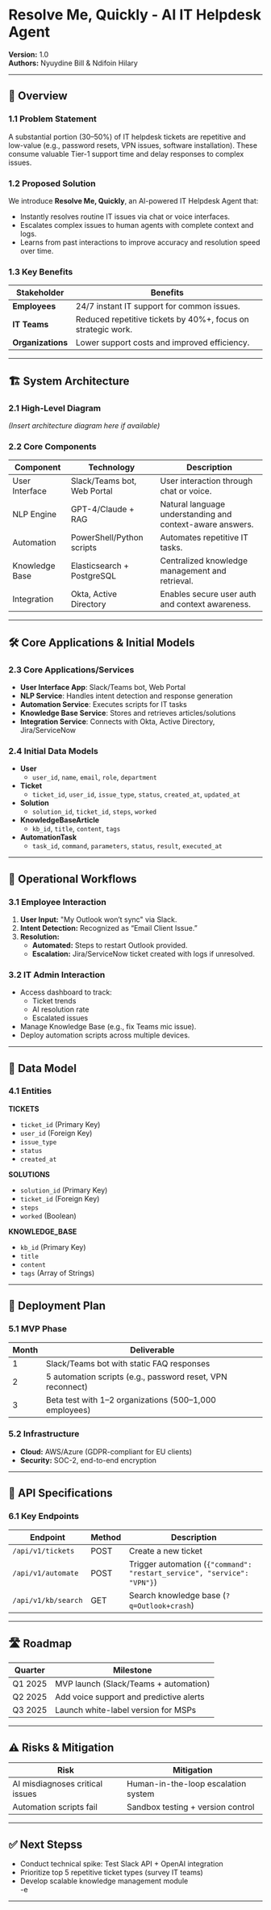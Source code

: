 # Resolve Me, Quickly - AI IT Helpdesk Agent

**Version:** 1.0  
**Authors:** Nyuydine Bill & Ndifoin Hilary

---

## 📘 Overview

### 1.1 Problem Statement

A substantial portion (30–50%) of IT helpdesk tickets are repetitive and low-value (e.g., password resets, VPN issues, software installation). These consume valuable Tier-1 support time and delay responses to complex issues.

### 1.2 Proposed Solution

We introduce **Resolve Me, Quickly**, an AI-powered IT Helpdesk Agent that:

- Instantly resolves routine IT issues via chat or voice interfaces.
- Escalates complex issues to human agents with complete context and logs.
- Learns from past interactions to improve accuracy and resolution speed over time.

### 1.3 Key Benefits

| Stakeholder | Benefits |
|-------------|----------|
| **Employees** | 24/7 instant IT support for common issues. |
| **IT Teams** | Reduced repetitive tickets by 40%+, focus on strategic work. |
| **Organizations** | Lower support costs and improved efficiency. |

---

## 🏗️ System Architecture

### 2.1 High-Level Diagram

*(Insert architecture diagram here if available)*

### 2.2 Core Components

| Component        | Technology                                | Description                                                  |
|------------------|--------------------------------------------|--------------------------------------------------------------|
| User Interface   | Slack/Teams bot, Web Portal               | User interaction through chat or voice.                      |
| NLP Engine       | GPT-4/Claude + RAG                        | Natural language understanding and context-aware answers.    |
| Automation       | PowerShell/Python scripts                 | Automates repetitive IT tasks.                               |
| Knowledge Base   | Elasticsearch + PostgreSQL                | Centralized knowledge management and retrieval.              |
| Integration      | Okta, Active Directory                    | Enables secure user auth and context awareness.              |

---

## 🛠️ Core Applications & Initial Models

### 2.3 Core Applications/Services

- **User Interface App**: Slack/Teams bot, Web Portal
- **NLP Service**: Handles intent detection and response generation
- **Automation Service**: Executes scripts for IT tasks
- **Knowledge Base Service**: Stores and retrieves articles/solutions
- **Integration Service**: Connects with Okta, Active Directory, Jira/ServiceNow

### 2.4 Initial Data Models

- **User**
  - `user_id`, `name`, `email`, `role`, `department`
- **Ticket**
  - `ticket_id`, `user_id`, `issue_type`, `status`, `created_at`, `updated_at`
- **Solution**
  - `solution_id`, `ticket_id`, `steps`, `worked`
- **KnowledgeBaseArticle**
  - `kb_id`, `title`, `content`, `tags`
- **AutomationTask**
  - `task_id`, `command`, `parameters`, `status`, `result`, `executed_at`

---

## 🔄 Operational Workflows

### 3.1 Employee Interaction

1. **User Input:** "My Outlook won’t sync" via Slack.  
2. **Intent Detection:** Recognized as “Email Client Issue.”  
3. **Resolution:**
   - **Automated:** Steps to restart Outlook provided.
   - **Escalation:** Jira/ServiceNow ticket created with logs if unresolved.

### 3.2 IT Admin Interaction

- Access dashboard to track:
  - Ticket trends
  - AI resolution rate
  - Escalated issues  
- Manage Knowledge Base (e.g., fix Teams mic issue).
- Deploy automation scripts across multiple devices.

---

## 🧩 Data Model

### 4.1 Entities

**TICKETS**
- `ticket_id` (Primary Key)
- `user_id` (Foreign Key)
- `issue_type`
- `status`
- `created_at`

**SOLUTIONS**
- `solution_id` (Primary Key)
- `ticket_id` (Foreign Key)
- `steps`
- `worked` (Boolean)

**KNOWLEDGE_BASE**
- `kb_id` (Primary Key)
- `title`
- `content`
- `tags` (Array of Strings)

---

## 🚀 Deployment Plan

### 5.1 MVP Phase

| Month | Deliverable |
|-------|-------------|
| 1     | Slack/Teams bot with static FAQ responses |
| 2     | 5 automation scripts (e.g., password reset, VPN reconnect) |
| 3     | Beta test with 1–2 organizations (500–1,000 employees) |

### 5.2 Infrastructure

- **Cloud:** AWS/Azure (GDPR-compliant for EU clients)  
- **Security:** SOC-2, end-to-end encryption

---

## 📡 API Specifications

### 6.1 Key Endpoints

| Endpoint           | Method | Description |
|--------------------|--------|-------------|
| `/api/v1/tickets`  | POST   | Create a new ticket |
| `/api/v1/automate` | POST   | Trigger automation (`{"command": "restart_service", "service": "VPN"}`) |
| `/api/v1/kb/search`| GET    | Search knowledge base (`?q=Outlook+crash`) |

---

## 🛣️ Roadmap

| Quarter   | Milestone                          |
|-----------|------------------------------------|
| Q1 2025   | MVP launch (Slack/Teams + automation) |
| Q2 2025   | Add voice support and predictive alerts |
| Q3 2025   | Launch white-label version for MSPs |

---

## ⚠️ Risks & Mitigation

| Risk                             | Mitigation                               |
|----------------------------------|-------------------------------------------|
| AI misdiagnoses critical issues | Human-in-the-loop escalation system       |
| Automation scripts fail         | Sandbox testing + version control         |

---

## ✅ Next Stepss

- Conduct technical spike: Test Slack API + OpenAI integration  
- Prioritize top 5 repetitive ticket types (survey IT teams)  
- Develop scalable knowledge management module  
-e

---
